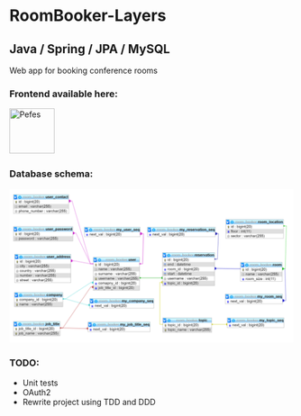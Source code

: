 # RoomBooker-Layers

## Java / Spring / JPA / MySQL

Web app for  booking conference rooms

### Frontend available here:
<a href="https://github.com/Pefes"><img src="https://avatars2.githubusercontent.com/u/56848101?s=400&v=4" title="Pefes" width="80" height="80"></a>

### Database schema: 

![Diagram](https://github.com/TheTerabit/RoomBooker-Layers/blob/master/diagram.png)

### TODO:
- Unit tests
- OAuth2
- Rewrite project using TDD and DDD






